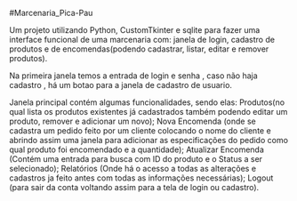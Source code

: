 #Marcenaria_Pica-Pau

Um projeto utilizando Python, CustomTkinter e sqlite para fazer uma interface funcional de uma marcenaria com: janela de login, cadastro de produtos e de encomendas(podendo cadastrar, listar, editar e remover produtos).

Na primeira janela temos a entrada de login e senha , caso não haja cadastro , há um botao para a janela de cadastro de usuario.

Janela principal contém algumas funcionalidades, sendo elas: Produtos(no qual lista os produtos existentes já cadastrados também podendo editar um produto, remover e adicionar um novo); Nova Encomenda (onde se cadastra um pedido feito por um cliente colocando o nome do cliente e abrindo assim uma janela para adicionar as especificações do pedido como qual produto foi encomendado e a quantidade); Atualizar Encomenda (Contém uma entrada para busca com ID do produto e o Status a ser selecionado); Relatórios (Onde há o acesso a todas as alterações e cadastros ja feito antes com todas as informações necessárias); Logout (para sair da conta voltando assim para a tela de login ou cadastro).
